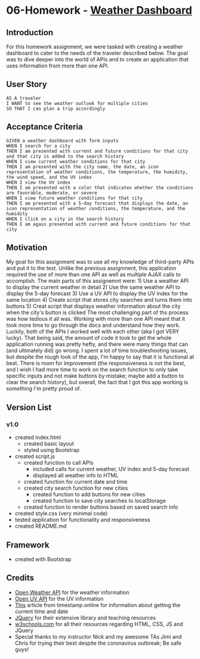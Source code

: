 # 06-Homework - [Weather Dashboard](https://kyleres.github.io/06-Weather_Dashboard/)

## Introduction
For this homework assignment, we were tasked with creating a weather dashboard to cater to the needs of the traveler described below. The goal was to dive deeper into the world of APIs and to create an application that uses information from more than one API.

## User Story
```
AS A traveler
I WANT to see the weather outlook for multiple cities
SO THAT I can plan a trip accordingly
```

## Acceptance Criteria
```
GIVEN a weather dashboard with form inputs
WHEN I search for a city
THEN I am presented with current and future conditions for that city and that city is added to the search history
WHEN I view current weather conditions for that city
THEN I am presented with the city name, the date, an icon representation of weather conditions, the temperature, the humidity, the wind speed, and the UV index
WHEN I view the UV index
THEN I am presented with a color that indicates whether the conditions are favorable, moderate, or severe
WHEN I view future weather conditions for that city
THEN I am presented with a 5-day forecast that displays the date, an icon representation of weather conditions, the temperature, and the humidity
WHEN I click on a city in the search history
THEN I am again presented with current and future conditions for that city
```

## Motivation
My goal for this assignment was to use all my knowledge of third-party APIs and put it to the test. Unlike the previous assignment, this application required the use of more than one API as well as multiple AJAX calls to accomplish. The main parts of this assignemnt were:
    1) Use a weather API to display the current weather in detail
    2) Use the same weather API to display the 5-day forecast
    3) Use a UV API to display the UV index for the same location
    4) Create script that stores city searches and turns them into buttons
    5) Creat script that displays weather information about the city when the city's button is clicked
The most challenging part of ths process was how tedious it all was. Working with more than one API meant that it took more time to go through the docs and understand how they work. Luckily, both of the APIs I worked well with each other (aka I got VERY lucky). That being said, the amount of code it took to get the whole application running was pretty hefty, and there were many things that can (and ultimately did) go wrong. I spent a lot of time troubleshooting issues, but despite the rough look of the app, I'm happy to say that it is functional at best. There is room for improvement (the responsiveness is not the best, and I wish I had more time to work on the search function to only take specific inputs and not make buttons by mistake; maybe add a button to clear the search history), but overall, the fact that I got this app working is something I'm pretty proud of.

## Version List
### v1.0
* created index.html
    * created basic layout
    * styled using Bootstrap
* created script.js
    * created function to call APIs
        * included calls for current weather, UV index and 5-day forecast
        * displayed all weather info to HTML
    * created function for current date and time
    * created city search function for new cities
        * created function to add buttons for new cities
        * created function to save city searches to localStorage
    * created function to render buttons based on saved search info
* created style.css (very minimal code)
* tested application for functionality and responsiveness
* created README.md

## Framework
* created with Bootstrap

## Credits
* [Open Weather API](https://openweathermap.org/api) for the weather information
* [Open UV API](https://www.openuv.io/) for the UV information
* [This](https://timestamp.online/article/how-to-convert-timestamp-to-datetime-in-javascript) article from timestamp.online for information about getting the current time and date
* [JQuery](https://api.jquery.com/) for their extensive library and teaching resources
* [w3schools.com](https://www.w3schools.com/) for all their resources regarding HTML, CSS, JS and JQuery
* Special thanks to my instructor Nick and my awesome TAs Jimi and Chris for trying their best despite the coronavirus outbreak; Be safe guys!
